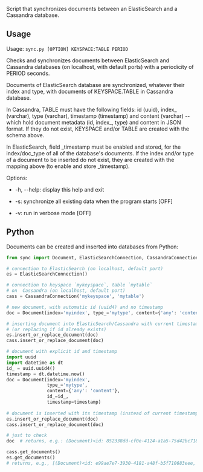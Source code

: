 Script that synchronizes documents between an ElasticSearch and a Cassandra
database.

Usage
-----

Usage: `sync.py [OPTION] KEYSPACE:TABLE PERIOD`

Checks and synchronizes documents between ElasticSearch and Cassandra
databases (on localhost, with default ports) with a periodicity of PERIOD
seconds. 

Documents of ElasticSearch database are synchronized, whatever their 
index and type, with documents of KEYSPACE.TABLE in Cassandra database.

In Cassandra, TABLE must have the following fields: id (uuid), index_ (varchar),
type (varchar), timestamp (timestamp) and content (varchar) -- which
hold document metadata (id, index_, type) and content in JSON format.
If they do not exist, KEYSPACE and/or TABLE are created with the schema
above.

In ElasticSearch, field \_timestamp must be enabled and stored, for the 
index/doc_type of all of the database's documents. If the index and/or
type of a document to be inserted do not exist, they are created with
the mapping above (to enable and store \_timestamp).

Options:

  - -h, --help:  display this help and exit

  - -s: synchronize all existing data when the program starts [OFF]

  - -v: run in verbose mode [OFF]
  
Python
------
Documents can be created and inserted into databases from Python:

```python
from sync import Document, ElasticSearchConnection, CassandraConnectioen

# connection to ElasticSearch (on localhost, default port)
es = ElasticSearchConnection()

# connection to keyspace `mykeyspace`, table `mytable` 
# on  Cassandra (on localhost, default port)
cass = CassandraConnection('mykeyspace', 'mytable')

# new document, with automatic id (uuid4) and no timestamp
doc = Document(index='myindex', type_='mytype', content={'any': 'content'})

# inserting document into ElasticSearch/Cassandra with current timestamp
# (or replacing if id already exists)
es.insert_or_replace_document(doc)
cass.insert_or_replace_document(doc)

# document with explicit id and timestamp
import uuid
import datetime as dt
id_ = uuid.uuid4()
timestamp = dt.datetime.now()
doc = Document(index='myindex', 
               type_='mytype', 
               content={'any': 'content'}, 
               id_=id_, 
               timestamp=timestamp)
               
# document is inserted with its timestamp (instead of current timestamp)
es.insert_or_replace_document(doc)
cass.insert_or_replace_document(doc)

# just to check
doc  # returns, e.g.: (Document)<id: 852338dd-cf0e-4124-a1a5-75d42bc71819, index: myindex, type: mytype, timestamp: 2015-03-14 17:04:35.736699>

cass.get_documents()
es.get_documents()
# returns, e.g., [(Document)<id: e99ae7e7-3930-4181-a48f-b5f710683eee, index: myindex, type: mytype, timestamp: 2015-03-14 17:02:40.301000>]
```